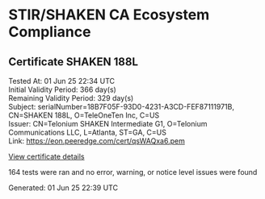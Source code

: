 # STIR/SHAKEN CA Ecosystem Compliance

## Certificate SHAKEN 188L

Tested At: 01 Jun 25 22:34 UTC\
Initial Validity Period: 366 day(s)\
Remaining Validity Period: 329 day(s)\
Subject: serialNumber=18B7F05F-93D0-4231-A3CD-FEF87111971B, CN=SHAKEN 188L, O=TeleOneTen Inc, C=US\
Issuer: CN=Telonium SHAKEN Intermediate G1, O=Telonium Communications LLC, L=Atlanta, ST=GA, C=US\
Link: https://eon.peeredge.com/cert/qsWAQxa6.pem

[View certificate details](https://x509.io/?cert=MIIDJDCCAsqgAwIBAgIRAJbA5ZKIIn2Hi1bJ%2FkrZOAEwCgYIKoZIzj0EAwIwfDELMAkGA1UEBhMCVVMxCzAJBgNVBAgMAkdBMRAwDgYDVQQHDAdBdGxhbnRhMSQwIgYDVQQKDBtUZWxvbml1bSBDb21tdW5pY2F0aW9ucyBMTEMxKDAmBgNVBAMMH1RlbG9uaXVtIFNIQUtFTiBJbnRlcm1lZGlhdGUgRzEwHhcNMjUwNDI1MjMyNDE4WhcNMjYwNDI1MjMyNTE4WjBrMQswCQYDVQQGEwJVUzEXMBUGA1UEChMOVGVsZU9uZVRlbiBJbmMxFDASBgNVBAMTC1NIQUtFTiAxODhMMS0wKwYDVQQFEyQxOEI3RjA1Ri05M0QwLTQyMzEtQTNDRC1GRUY4NzExMTk3MUIwWTATBgcqhkjOPQIBBggqhkjOPQMBBwNCAASjcgG261qp5PgeoaxeaAGKsrj5S%2BTatCwie9K0KmECJ6VrakoOXJ%2FzTdBHmRFjxgyr%2Bmoct6Bl9etDU4ljATLCo4IBPDCCATgwDgYDVR0PAQH%2FBAQDAgeAMAwGA1UdEwEB%2FwQCMAAwHQYDVR0OBBYEFPbCidzgfdqewlwUekUg%2Fbt90wxqMB8GA1UdIwQYMBaAFKoku%2F8UdUB5LYdv6A1Bd8q7zYiwMBcGA1UdIAQQMA4wDAYKYIZIAYb%2FCQEBBDCBpgYDVR0fBIGeMIGbMIGYoDqgOIY2aHR0cHM6Ly9hdXRoZW50aWNhdGUtYXBpLmljb25lY3Rpdi5jb20vZG93bmxvYWQvdjEvY3JsolqkWDBWMRQwEgYDVQQHEwtCcmlkZ2V3YXRlcjELMAkGA1UECBMCTkoxEzARBgNVBAMTClNUSS1QQSBDUkwxCzAJBgNVBAYTAlVTMQ8wDQYDVQQKEwZTVEktUEEwFgYIKwYBBQUHARoECjAIoAYWBDE4OEwwCgYIKoZIzj0EAwIDSAAwRQIhAK%2BaYyhxxXVpofckYqXFK4khRzHaok3zWZaBIiIYMli0AiBv%2BvimtG0AGwPJsKjNTJ1DZlIoadGTglKUxn2Yc3y2dA%3D%3D)

164 tests were ran and no error, warning, or notice level issues were found


Generated: 01 Jun 25 22:39 UTC